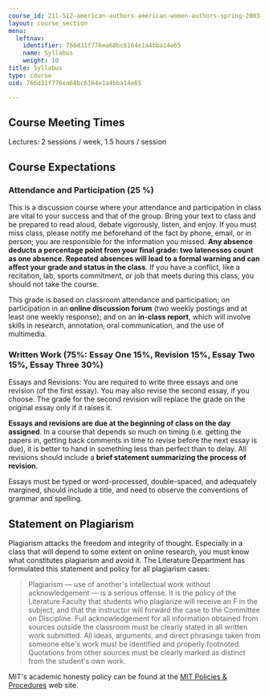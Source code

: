 ```yaml
---
course_id: 21l-512-american-authors-american-women-authors-spring-2003
layout: course_section
menu:
  leftnav:
    identifier: 766d31f776ea68bc6164e1a4bba14e65
    name: Syllabus
    weight: 10
title: Syllabus
type: course
uid: 766d31f776ea68bc6164e1a4bba14e65

---
```


Course Meeting Times
--------------------

Lectures: 2 sessions / week, 1.5 hours / session

Course Expectations
-------------------

### Attendance and Participation (25 %)

This is a discussion course where your attendance and participation in class are vital to your success and that of the group. Bring your text to class and be prepared to read aloud, debate vigorously, listen, and enjoy. If you must miss class, please notify me beforehand of the fact by phone, email, or in person; you are responsible for the information you missed. **Any absence deducts a percentage point from your final grade: two latenesses count as one absence. Repeated absences will lead to a formal warning and can affect your grade and status in the class**. If you have a conflict, like a recitation, lab, sports commitment, or job that meets during this class, you should not take the course.

This grade is based on classroom attendance and participation; on participation in an **online discussion forum** (two weekly postings and at least one weekly response); and on an **in-class report**, which will involve skills in research, annotation, oral communication, and the use of multimedia.

### Written Work (75%: Essay One 15%, Revision 15%, Essay Two 15%, Essay Three 30%)

Essays and Revisions: You are required to write three essays and one revision (of the first essay). You may also revise the second essay, if you choose. The grade for the second revision will replace the grade on the original essay only if it raises it.

**Essays and revisions are due at the beginning of class on the day assigned**. In a course that depends so much on timing (i.e. getting the papers in, getting back comments in time to revise before the next essay is due), it is better to hand in something less than perfect than to delay. All revisions should include a **brief statement summarizing the process of revision**.

Essays must be typed or word-processed, double-spaced, and adequately margined, should include a title, and need to observe the conventions of grammar and spelling.

Statement on Plagiarism
-----------------------

Plagiarism attacks the freedom and integrity of thought. Especially in a class that will depend to some extent on online research, you must know what constitutes plagiarism and avoid it. The Literature Department has formulated this statement and policy for all plagiarism cases:

> Plagiarism — use of another's intellectual work without acknowledgement — is a serious offense. It is the policy of the Literature Faculty that students who plagiarize will receive an F in the subject, and that the instructor will forward the case to the Committee on Discipline. Full acknowledgement for all information obtained from sources outside the classroom must be clearly stated in all written work submitted. All ideas, arguments, and direct phrasings taken from someone else's work must be identified and properly footnoted. Quotations from other sources must be clearly marked as distinct from the student's own work.

MIT's academic honesty policy can be found at the [MIT Policies & Procedures](http://web.mit.edu/policies/10/index.html) web site.